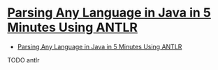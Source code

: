 # [Parsing Any Language in Java in 5 Minutes Using ANTLR](https://dzone.com/articles/parsing-any-language-in-java-in-5-minutes-using-an)

- [Parsing Any Language in Java in 5 Minutes Using ANTLR](#parsing-any-language-in-java-in-5-minutes-using-antlr)






















TODO antlr